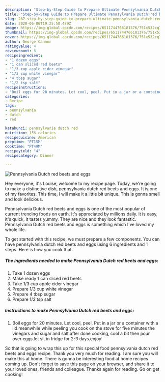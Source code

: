 ```yaml
---
description: "Step-by-Step Guide to Prepare Ultimate Pennsylvania Dutch red beets and eggs"
title: "Step-by-Step Guide to Prepare Ultimate Pennsylvania Dutch red beets and eggs"
slug: 267-step-by-step-guide-to-prepare-ultimate-pennsylvania-dutch-red-beets-and-eggs
date: 2020-06-06T19:25:58.479Z
image: https://img-global.cpcdn.com/recipes/6511744766181376/751x532cq70/pennsylvania-dutch-red-beets-and-eggs-recipe-main-photo.jpg
thumbnail: https://img-global.cpcdn.com/recipes/6511744766181376/751x532cq70/pennsylvania-dutch-red-beets-and-eggs-recipe-main-photo.jpg
cover: https://img-global.cpcdn.com/recipes/6511744766181376/751x532cq70/pennsylvania-dutch-red-beets-and-eggs-recipe-main-photo.jpg
author: George Cannon
ratingvalue: 4
reviewcount: 6
recipeingredient:
- "1 dozen eggs"
- "1 can sliced red beets"
- "1/3 cup apple cider vinegar"
- "1/3 cup white vinegar"
- "4 tbsp sugar"
- "1/2 tsp salt"
recipeinstructions:
- "Boil eggs for 20 minutes. Let cool, peel. Put in a jar or a container with a lid.meanwhile while peeling you cook on the stove for five minutes the vinegars and sugar and salt.after done cooking,  cool a bit then pour over eggs.let sit in fridge for 2-3 days.enjoy!"
categories:
- Recipe
tags:
- pennsylvania
- dutch
- red

katakunci: pennsylvania dutch red 
nutrition: 156 calories
recipecuisine: American
preptime: "PT15M"
cooktime: "PT49M"
recipeyield: "4"
recipecategory: Dinner

---
```



![Pennsylvania Dutch red beets and eggs](https://img-global.cpcdn.com/recipes/6511744766181376/751x532cq70/pennsylvania-dutch-red-beets-and-eggs-recipe-main-photo.jpg)

Hey everyone, it's Louise, welcome to my recipe page. Today, we're going to make a distinctive dish, pennsylvania dutch red beets and eggs. It is one of my favorites. This time, I will make it a little bit unique. This is gonna smell and look delicious.

Pennsylvania Dutch red beets and eggs is one of the most popular of current trending foods on earth. It's appreciated by millions daily. It is easy, it's quick, it tastes yummy. They are nice and they look fantastic. Pennsylvania Dutch red beets and eggs is something which I've loved my whole life.




To get started with this recipe, we must prepare a few components. You can have pennsylvania dutch red beets and eggs using 6 ingredients and 1 steps. Here is how you cook that.

<!--inarticleads1-->

##### The ingredients needed to make Pennsylvania Dutch red beets and eggs:

1. Take 1 dozen eggs
1. Make ready 1 can sliced red beets
1. Take 1/3 cup apple cider vinegar
1. Prepare 1/3 cup white vinegar
1. Prepare 4 tbsp sugar
1. Prepare 1/2 tsp salt




<!--inarticleads2-->

##### Instructions to make Pennsylvania Dutch red beets and eggs:

1. Boil eggs for 20 minutes. Let cool, peel. Put in a jar or a container with a lid.meanwhile while peeling you cook on the stove for five minutes the vinegars and sugar and salt.after done cooking,  cool a bit then pour over eggs.let sit in fridge for 2-3 days.enjoy!




So that is going to wrap this up for this special food pennsylvania dutch red beets and eggs recipe. Thank you very much for reading. I am sure you will make this at home. There is gonna be interesting food at home recipes coming up. Don't forget to save this page on your browser, and share it to your loved ones, friends and colleague. Thanks again for reading. Go on get cooking!
